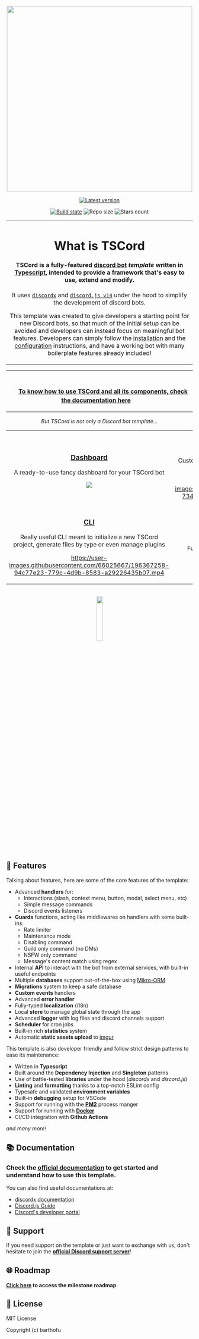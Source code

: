 <p align="center">
    <img width="500" height="500" src="https://i.imgur.com/19Nas88.png"></img>
</p>

<div align="center">

[![Latest version](https://img.shields.io/github/v/release/barthofu/tscord?color=4b38ff&label=latest%20version&logo=github&logoColor=white&colorA=4b38ff)](https://github.com/barthofu/tscord/releases/latest)

[![Build state](https://img.shields.io/github/actions/workflow/status/barthofu/tscord/build.yml?branch=main&colorB=4b38ff&colorA=4b38ff)](https://github.com/barthofu/tscord/actions/workflows/build.yml)
![Repo size](https://img.shields.io/github/repo-size/barthofu/tscord?colorB=4b38ff&colorA=4b38ff)
![Stars count](https://img.shields.io/github/stars/barthofu/tscord?colorB=4b38ff&colorA=4b38ff)

<table>
  <tr>
    <td align="center">

# What is TSCord

#### **TSCord** is a fully-featured **[discord bot](https://discord.com/developers/docs/intro#bots-and-apps)** *template* written in [Typescript](https://www.typescriptlang.org/), intended to provide a framework that's easy to use, extend and modify.

It uses [`discordx`](https://github.com/discordx-ts/discordx) and [`discord.js v14`](https://github.com/discordjs/discord.js) under the hood to simplify the development of discord bots.

This template was created to give developers a starting point for new Discord bots, so that much of the initial setup can be avoided and developers can instead focus on meaningful bot features. Developers can simply follow the [installation](https://tscord.discbot.app/docs/bot/get-started/installation) and the [configuration](https://tscord.discbot.app/docs/bot/get-started/configuration) instructions, and have a working bot with many boilerplate features already included!
    </td>
  </tr>
</table>

<table>
<tr>
<td align="center">
ㅤ

ㅤ **[To know how to use TSCord and all its components, check the documentation here](https://tscord.discbot.app/)** ㅤ

</td>
</tr>
</table>

*But TSCord is not only a Discord bot template...*

<table>
<tr>
<td align="center" width="50%">

### [Dashboard](https://github.com/barthofu/tscord-dashboard)

A ready-to-use fancy dashboard for your TSCord bot

<img src="https://user-images.githubusercontent.com/66025667/191989444-5fa096ec-c74e-423d-9735-615b94bc100f.png"></img>

</td>
<td align="center">

### [Website](https://github.com/barthofu/tscord-website)

Customizable static homepage for your TSCord-based bot

https://user-images.githubusercontent.com/66025667/184621486-7340157f-b7fc-44ea-94a9-03d76a99384c.mp4

</td>
</tr>
<tr></tr>
<tr>
<td align="center">

### [CLI](https://github.com/barthofu/tscord-cli)

Really useful CLI meant to initialize a new TSCord project, generate files by type or even manage plugins

https://user-images.githubusercontent.com/66025667/196367258-94c77e23-779c-4d9b-8583-a29226435b07.mp4

</td>
<td align="center">

### [Plugins](https://github.com/barthofu/tscord-plugins)

Fully extensible thanks to the plugin eco-system

<img width="50%" src="https://user-images.githubusercontent.com/66025667/196372599-022c6254-01a6-4f7c-bd52-06246527a8b9.png"></img>

</td>
</tr>
</table>
</div>

<br>

<div align="center">
    <a href="https://discord.gg/Q4w4UEWaDY" target="_blank">
        <img width="17.5%" src="https://user-images.githubusercontent.com/66025667/196373934-2fad8760-a58d-4b4d-ad64-b069baa71823.png"></img>
    </a>
</div>

## 📜 Features

Talking about features, here are some of the core features of the template:

- Advanced **handlers** for:
    - Interactions (slash, context menu, button, modal, select menu, etc)
    - Simple message commands
    - Discord events listeners
- **Guards** functions, acting like middlewares on handlers with some built-ins:
    - Rate limiter
    - Maintenance mode
    - Disabling command
    - Guild only command (no DMs)
    - NSFW only command
    - Message's content match using regex
- Internal **API** to interact with the bot from external services, with built-in useful endpoints
- Multiple **databases** support out-of-the-box using [Mikro-ORM](https://mikro-orm.io/)
- **Migrations** system to keep a safe database
- **Custom events** handlers
- Advanced **error handler**
- Fully-typed **localization** (i18n)
- Local **store** to manage global state through the app
- Advanced **logger** with log files and discord channels support
- **Scheduler** for cron jobs
- Built-in rich **statistics** system
- Automatic **static assets upload** to [imgur](https://imgur.com/)

This template is also developer friendly and follow strict design patterns to ease its maintenance:
- Written in **Typescript**
- Built around the **Dependency Injection** and **Singleton** patterns
- Use of battle-tested **libraries** under the hood (*discordx* and *discord.js*)
- **Linting** and **formatting** thanks to a top-notch ESLint config
- Typesafe and validated **environment variables**
- Built-in **debugging** setup for VSCode
- Support for running with the **[PM2](https://pm2.keymetrics.io/)** process manger
- Support for running with **[Docker](https://www.docker.com/)**
- CI/CD integration with **Github Actions**

*and many more!*

## 📚 Documentation

### Check the [**official documentation**](https://tscord.discbot.app/) to get started and understand how to use this template.

You can also find useful documentations at:
- [discordx documentation](https://discordx.js.org/)
- [Discord.js Guide](https://discordjs.guide/)
- [Discord's developer portal](https://discord.com/developers/docs/intro)

## 📢 Support

If you need support on the template or just want to exchange with us, don't hesitate to join the **[official Discord support server](https://discord.gg/Q4w4UEWaDY)**!

## 🌐 Roadmap

#### [Click here](https://github.com/barthofu/tscord-template/milestones?direction=asc&sort=title&state=open) to access the milestone roadmap

## 📑 License

MIT License

Copyright (c) barthofu
